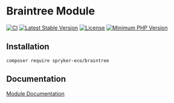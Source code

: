 # Braintree Module

[![CI](https://github.com/spryker-eco/braintree/actions/workflows/ci.yml/badge.svg)](https://github.com/spryker-eco/braintree/actions/workflows/ci.yml)
[![Latest Stable Version](https://poser.pugx.org/spryker-eco/braintree/v/stable.svg)](https://packagist.org/packages/spryker-eco/braintree)
[![License](https://img.shields.io/github/license/spryker-eco/adyen.svg?b=master)](https://github.com/spryker-eco/adyen)
[![Minimum PHP Version](https://img.shields.io/badge/php-%3E%3D%207.4-8892BF.svg)](https://php.net/)

## Installation

```
composer require spryker-eco/braintree
```

## Documentation

[Module Documentation](https://documentation.spryker.com/industry_partners/payment/braintree/braintree.htm)
